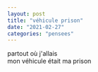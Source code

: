 ```yaml
---
layout: post
title: "véhicule prison"
date: "2021-02-27"
categories: "pensees"
---
```


partout où j'allais  
mon véhicule était ma prison  
